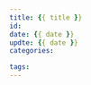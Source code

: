 ```yaml
---
title: {{ title }}
id:
date: {{ date }}
updte: {{ date }}
categories:

tags:
---
```


<!--more-->



